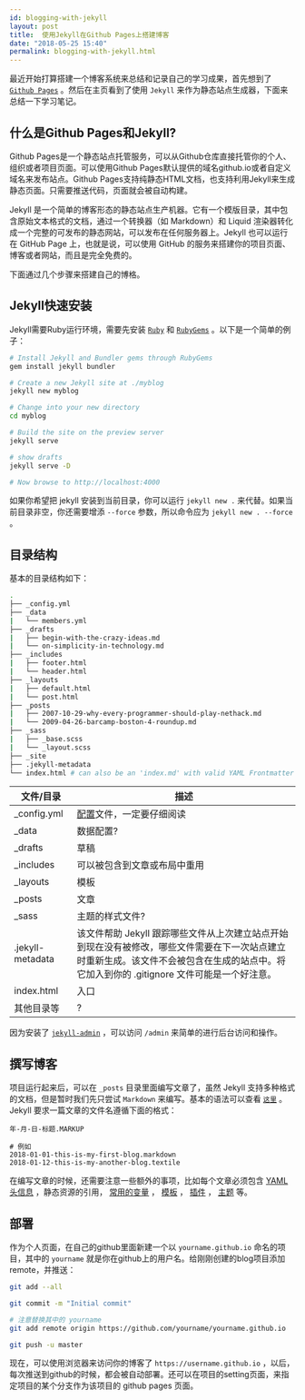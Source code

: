 ```yaml
---
id: blogging-with-jekyll
layout: post
title:  使用Jekyll在Github Pages上搭建博客
date: "2018-05-25 15:40"
permalink: blogging-with-jekyll.html
---
```

最近开始打算搭建一个博客系统来总结和记录自己的学习成果，首先想到了 [`Github Pages`](https://pages.github.com/) 。然后在主页看到了使用 `Jekyll` 来作为静态站点生成器，下面来总结一下学习笔记。

## 什么是Github Pages和Jekyll?

Github Pages是一个静态站点托管服务，可以从Github仓库直接托管你的个人、组织或者项目页面。可以使用Github Pages默认提供的域名github.io或者自定义域名来发布站点。Github Pages支持纯静态HTML文档，也支持利用Jekyll来生成静态页面。只需要推送代码，页面就会被自动构建。

Jekyll 是一个简单的博客形态的静态站点生产机器。它有一个模版目录，其中包含原始文本格式的文档，通过一个转换器（如 Markdown）和 Liquid 渲染器转化成一个完整的可发布的静态网站，可以发布在任何服务器上。Jekyll 也可以运行在 GitHub Page 上，也就是说，可以使用 GitHub 的服务来搭建你的项目页面、博客或者网站，而且是完全免费的。

下面通过几个步骤来搭建自己的博格。

## Jekyll快速安装

Jekyll需要Ruby运行环境，需要先安装 [`Ruby`](https://www.ruby-lang.org/en/downloads/) 和 [`RubyGems`](https://rubygems.org/pages/download) 。以下是一个简单的例子：

```bash
# Install Jekyll and Bundler gems through RubyGems
gem install jekyll bundler

# Create a new Jekyll site at ./myblog
jekyll new myblog

# Change into your new directory
cd myblog

# Build the site on the preview server
jekyll serve

# show drafts
jekyll serve -D

# Now browse to http://localhost:4000
```

如果你希望把 jekyll 安装到当前目录，你可以运行 `jekyll new .` 来代替。如果当前目录非空，你还需要增添 `--force` 参数，所以命令应为 `jekyll new . --force` 。

## 目录结构

基本的目录结构如下：

```bash
.
├── _config.yml
├── _data
|   └── members.yml
├── _drafts
|   ├── begin-with-the-crazy-ideas.md
|   └── on-simplicity-in-technology.md
├── _includes
|   ├── footer.html
|   └── header.html
├── _layouts
|   ├── default.html
|   └── post.html
├── _posts
|   ├── 2007-10-29-why-every-programmer-should-play-nethack.md
|   └── 2009-04-26-barcamp-boston-4-roundup.md
├── _sass
|   ├── _base.scss
|   └── _layout.scss
├── _site
├── .jekyll-metadata
└── index.html # can also be an 'index.md' with valid YAML Frontmatter
```

| 文件/目录 | 描述 |
| - | - |
| _config.yml | [配置](https://www.jekyll.com.cn/docs/configuration/)文件，一定要仔细阅读 |
| _data | 数据配置? |
| _drafts | 草稿 |
| _includes | 可以被包含到文章或布局中重用 |
| _layouts | 模板 |
| _posts | 文章 |
| _sass | 主题的样式文件? |
| .jekyll-metadata | 该文件帮助 Jekyll 跟踪哪些文件从上次建立站点开始到现在没有被修改，哪些文件需要在下一次站点建立时重新生成。该文件不会被包含在生成的站点中。将它加入到你的 .gitignore 文件可能是一个好注意。 |
| index.html | 入口 |
| 其他目录等 | ? |

因为安装了  [`jekyll-admin`](https://github.com/jekyll/jekyll-admin/) ，可以访问 `/admin` 来简单的进行后台访问和操作。

## 撰写博客

项目运行起来后，可以在 `_posts` 目录里面编写文章了，虽然 Jekyll 支持多种格式的文档，但是暂时我们先只尝试 `Markdown` 来编写。基本的语法可以查看 [`这里`](http://www.markdown.cn/) 。Jekyll 要求一篇文章的文件名遵循下面的格式：

```
年-月-日-标题.MARKUP

# 例如
2018-01-01-this-is-my-first-blog.markdown
2018-01-12-this-is-my-another-blog.textile
```

在编写文章的时候，还需要注意一些额外的事项，比如每个文章必须包含 [YAML头信息](http://jekyllcn.com/docs/frontmatter/) ，静态资源的引用， [常用的变量](http://jekyllcn.com/docs/variables/) ， [模板](http://jekyllcn.com/docs/templates/) ， [插件](http://jekyllcn.com/docs/plugins/) ， [主题](http://jekyllcn.com/docs/themes/) 等。

## 部署

作为个人页面，在自己的github里面新建一个以 `yourname.github.io` 命名的项目，其中的 `yourname` 就是你在github上的用户名。给刚刚创建的blog项目添加remote，并推送：

```bash
git add --all

git commit -m "Initial commit"

# 注意替换其中的 yourname
git add remote origin https://github.com/yourname/yourname.github.io

git push -u master
```

现在，可以使用浏览器来访问你的博客了  `https://username.github.io` ，以后，每次推送到github的时候，都会被自动部署。还可以在项目的setting页面，来指定项目的某个分支作为该项目的 github pages 页面。

